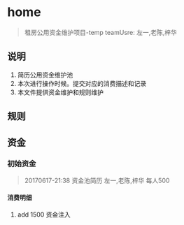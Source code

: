 # home
> 租房公用资金维护项目-temp
> teamUsre: 左一,老陈,梓华

## 说明
1. 简历公用资金维护池
2. 本次进行操作时候。提交对应的消费描述和记录
3. 本文件提供资金维护和规则维护


## 规则
## 资金
### 初始资金
> 20170617-21:38 资金池简历 
> 左一,老陈,梓华 每人500 

#### 消费明细
1. add  1500 资金注入



